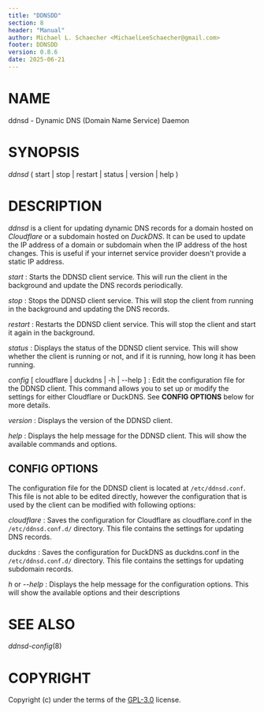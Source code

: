 ```yaml
---
title: "DDNSDD"
section: 8
header: "Manual"
author: Michael L. Schaecher <MichaelLeeSchaecher@gmail.com>
footer: DDNSDD
version: 0.8.6
date: 2025-06-21
---
```


# NAME

ddnsd - Dynamic DNS (Domain Name Service) Daemon

# SYNOPSIS

_ddnsd_ ( start | stop | restart | status | version | help )

# DESCRIPTION

_ddnsd_ is a client for updating dynamic DNS records for a domain hosted on _Cloudflare_ or a subdomain hosted on _DuckDNS_. It can be used to update the IP address of a domain or subdomain when the IP address of the host changes. This is useful if your internet service provider doesn't provide a static IP address.

_start_
: Starts the DDNSD client service. This will run the client in the background and update the DNS records periodically.

_stop_
: Stops the DDNSD client service. This will stop the client from running in the background and updating the DNS records.

_restart_
: Restarts the DDNSD client service. This will stop the client and start it again in the background.

_status_
: Displays the status of the DDNSD client service. This will show whether the client is running or not, and if it is running, how long it has been running.

_config_ [ cloudflare | duckdns | -h | --help ]
: Edit the configuration file for the DDNSD client. This command allows you to set up or modify the settings for either Cloudflare or DuckDNS. See **CONFIG OPTIONS** below for more details.

_version_
: Displays the version of the DDNSD client.

_help_
: Displays the help message for the DDNSD client. This will show the available commands and options.

## CONFIG OPTIONS

The configuration file for the DDNSD client is located at `/etc/ddnsd.conf`. This file is not able to be edited directly, however the configuration that is used by the client can be modified with following options:

_cloudflare_
: Saves the configuration for Cloudflare as cloudflare.conf in the `/etc/ddnsd.conf.d/` directory. This file contains the settings for updating DNS records.

_duckdns_
: Saves the configuration for DuckDNS as duckdns.conf in the `/etc/ddnsd.conf.d/` directory. This file contains the settings for updating subdomain records.

_h_ or _--help_
: Displays the help message for the configuration options. This will show the available options and their descriptions

# SEE ALSO

_ddnsd-config_(8)

# COPYRIGHT

Copyright (c) under the terms of the [GPL-3.0](https://www.gnu.org/licenses/gpl-3.0.en.html) license.
